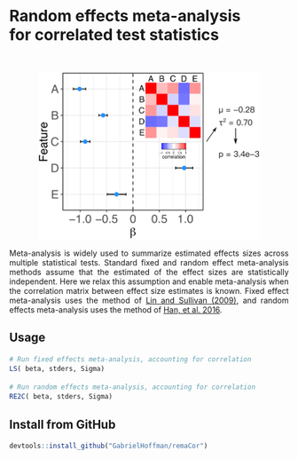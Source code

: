 
<br>

# Random effects meta-analysis<br>for correlated test statistics

<br>

<p align="center">
<img src=man/figures/image.png width="400">
</p>


<style>
body {
text-align: justify}
</style>



Meta-analysis is widely used to summarize estimated effects sizes across multiple statistical tests. Standard fixed and random effect meta-analysis methods assume that the estimated of the effect sizes are statistically independent.  Here we relax this assumption and enable meta-analysis when the correlation matrix between effect size estimates is known.  Fixed effect meta-analysis uses the method of [Lin and Sullivan (2009)](http://doi.org/10.1016/j.ajhg.2009.11.001), and random effects meta-analysis uses the method of [Han, et al. 2016](http://doi.org/10.1093/hmg/ddw049).

## Usage
```r
# Run fixed effects meta-analysis, accounting for correlation 
LS( beta, stders, Sigma)

# Run random effects meta-analysis, accounting for correlation 
RE2C( beta, stders, Sigma)
```


## Install from GitHub
```r
devtools::install_github("GabrielHoffman/remaCor")
```
